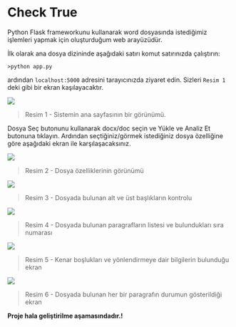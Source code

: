 # Check True

Python Flask frameworkunu kullanarak word dosyasında istediğimiz işlemleri yapmak için oluşturduğum web arayüzüdür.

İlk olarak  ana dosya dizininde aşağıdaki satırı komut satırınızda çalıştırın:

```shell
>python app.py
```

ardından `localhost:5000` adresini tarayıcınızda ziyaret edin. Sizleri  `Resim 1` deki gibi bir ekran kaşılayacaktır.

<img src="./image-20210130021047530.png">

> Resim 1 - Sistemin ana sayfasının bir görünümü.

Dosya Seç butonunu kullanarak docx/doc seçin ve Yükle ve Analiz Et butonuna tıklayın. Ardından seçtiğiniz/görmek istediğiniz dosya özelliğine göre aşağıdaki ekran ile karşılaşacaksınız. 

<img src="./images/image-20210130015638143.png">

> Resim 2 - Dosya özelliklerinin görünümü

<img src="./image-20210130021831285.png">

> Resim 3 - Dosyada bulunan alt ve üst başlıkların kontrolu

<img src="./image-20210130022306238.png">

> Resim 4 - Dosyada bulunan paragrafların listesi ve bulundukları sıra numarası

<img src="./image-20210130023452440.png">

> Resim 5 - Kenar boşlukları ve yönlendirmeye dair bilgilerin bulunduğu ekran

<img src="./image-20210130023756476.png">

> Resim 6 - Dosyada bulunan her bir paragrafın durumun gösterildiği ekran



**Proje hala geliştirilme aşamasındadır.!**